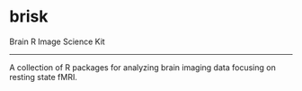 brisk
=====

Brain R Image Science Kit

---

A collection of R packages for analyzing brain imaging data focusing on resting state fMRI.

